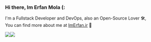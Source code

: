 ### Hi there, Im Erfan Mola (:  
  
  I'm a Fullstack Developer and DevOps, also an Open-Source Lover 🛠,  
  You can find more about me at [ImErfan.ir](https://imerfan.ir/) 🎡  
  
 <div style="display:flex;">
 <img align="center" src="https://github-readme-stats.vercel.app/api?username=erfanmola&show_icons=true&count_private=true&include_all_commits=true" />
 <img align="center" src="https://github-readme-stats.vercel.app/api/top-langs/?username=erfanmola&layout=compact" />
 </div>
